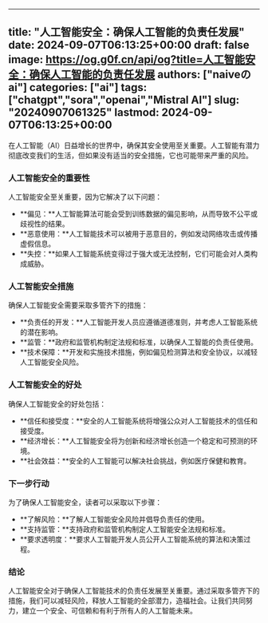 
---
title: "人工智能安全：确保人工智能的负责任发展"
date: 2024-09-07T06:13:25+00:00
draft: false
image: https://og.g0f.cn/api/og?title=人工智能安全：确保人工智能的负责任发展
authors: ["naiveのai"]
categories: ["ai"]
tags: ["chatgpt","sora","openai","Mistral AI"]
slug: "20240907061325"
lastmod: 2024-09-07T06:13:25+00:00
---
在人工智能（AI）日益增长的世界中，确保其安全使用至关重要。人工智能有潜力彻底改变我们的生活，但如果没有适当的安全措施，它也可能带来严重的风险。

### 人工智能安全的重要性

人工智能安全至关重要，因为它解决了以下问题：

- **偏见：**人工智能算法可能会受到训练数据的偏见影响，从而导致不公平或歧视性的结果。
- **恶意使用：**人工智能技术可以被用于恶意目的，例如发动网络攻击或传播虚假信息。
- **失控：**如果人工智能系统变得过于强大或无法控制，它们可能会对人类构成威胁。

### 人工智能安全措施

确保人工智能安全需要采取多管齐下的措施：

- **负责任的开发：**人工智能开发人员应遵循道德准则，并考虑人工智能系统的潜在影响。
- **监管：**政府和监管机构制定法规和标准，以确保人工智能的负责任使用。
- **技术保障：**开发和实施技术措施，例如偏见检测算法和安全协议，以减轻人工智能安全风险。

### 人工智能安全的好处

确保人工智能安全的好处包括：

- **信任和接受度：**安全的人工智能系统将增强公众对人工智能技术的信任和接受度。
- **经济增长：**人工智能安全将为创新和经济增长创造一个稳定和可预测的环境。
- **社会效益：**安全的人工智能可以解决社会挑战，例如医疗保健和教育。

### 下一步行动

为了确保人工智能安全，读者可以采取以下步骤：

- **了解风险：**了解人工智能安全风险并倡导负责任的使用。
- **支持监管：**支持政府和监管机构制定人工智能安全法规和标准。
- **要求透明度：**要求人工智能开发人员公开人工智能系统的算法和决策过程。

### 结论

人工智能安全对于确保人工智能技术的负责任发展至关重要。通过采取多管齐下的措施，我们可以减轻风险，释放人工智能的全部潜力，造福社会。让我们共同努力，建立一个安全、可信赖和有利于所有人的人工智能未来。